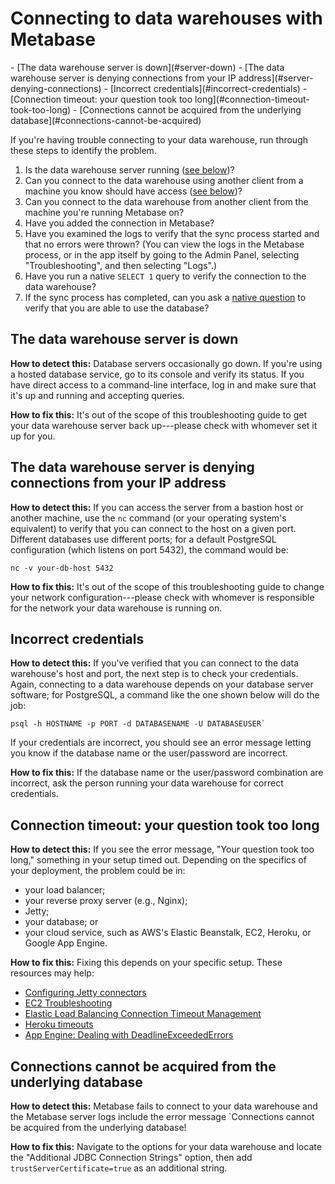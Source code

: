 # Connecting to data warehouses with Metabase

<div class='learn-toc' markdown=1>
- [The data warehouse server is down](#server-down)
- [The data warehouse server is denying connections from your IP address](#server-denying-connections)
- [Incorrect credentials](#incorrect-credentials)
- [Connection timeout: your question took too long](#connection-timeout-took-too-long)
- [Connections cannot be acquired from the underlying database](#connections-cannot-be-acquired)
</div>

If you're having trouble connecting to your data warehouse, run through these steps to identify the problem.

1. Is the data warehouse server running ([see below](#the-data-warehouse-server-is-down))?
2. Can you connect to the data warehouse using another client from a machine you know should have access ([see below](#the-data-warehouse-server-is-denying-connections-from-your-ip-address))?
3. Can you connect to the data warehouse from another client from the machine you're running Metabase on?
4. Have you added the connection in Metabase?
5. Have you examined the logs to verify that the sync process started and that no errors were thrown? (You can view the logs in the Metabase process, or in the app itself by going to the Admin Panel, selecting "Troubleshooting", and then selecting "Logs".)
6. Have you run a native `SELECT 1` query to verify the connection to the data warehouse?
7. If the sync process has completed, can you ask a [native question][native-question] to verify that you are able to use the database?

<h2 id="server-down">The data warehouse server is down</h2>

**How to detect this:** Database servers occasionally go down. If you're using a hosted database service, go to its console and verify its status. If you have direct access to a command-line interface, log in and make sure that it's up and running and accepting queries.

**How to fix this:** It's out of the scope of this troubleshooting guide to get your data warehouse server back up---please check with whomever set it up for you.

<h2 id="server-denying-connections">The data warehouse server is denying connections from your IP address</h2>

**How to detect this:** If you can access the server from a bastion host or another machine, use the `nc` command (or your operating system's equivalent) to verify that you can connect to the host on a given port. Different databases use different ports; for a default PostgreSQL configuration (which listens on port 5432), the command would be:

```
nc -v your-db-host 5432
```

**How to fix this:** It's out of the scope of this troubleshooting guide to change your network configuration---please check with whomever is responsible for the network your data warehouse is running on.

<h2 id="incorrect-credentials">Incorrect credentials</h2>

**How to detect this:** If you've verified that you can connect to the data warehouse's host and port, the next step is to check your credentials. Again, connecting to a data warehouse depends on your database server software; for PostgreSQL, a command like the one shown below will do the job:

```
psql -h HOSTNAME -p PORT -d DATABASENAME -U DATABASEUSER`
```

If your credentials are incorrect, you should see an error message letting you know if the database name or the user/password are incorrect.

**How to fix this:** If the database name or the user/password combination are incorrect, ask the person running your data warehouse for correct credentials.

<h2 id="connection-timeout-took-too-long">Connection timeout: your question took too long</h2>

**How to detect this:** If you see the error message, "Your question took too long," something in your setup timed out. Depending on the specifics of your deployment, the problem could be in:

- your load balancer;
- your reverse proxy server (e.g., Nginx);
- Jetty;
- your database; or
- your cloud service, such as AWS's Elastic Beanstalk, EC2, Heroku, or Google App Engine.

**How to fix this:** Fixing this depends on your specific setup. These resources may help:

- [Configuring Jetty connectors][configuring-jetty]
- [EC2 Troubleshooting][ec2-troubleshooting]
- [Elastic Load Balancing Connection Timeout Management][elb-timeout]
- [Heroku timeouts][heroku-timeout]
- [App Engine: Dealing with DeadlineExceededErrors][app-engine-timeout]

<h2 id="connections-cannot-be-acquired">Connections cannot be acquired from the underlying database</h2>

**How to detect this:** Metabase fails to connect to your data warehouse and the Metabase server logs include the error message `Connections cannot be acquired from the underlying database!

**How to fix this:** Navigate to the options for your data warehouse and locate the "Additional JDBC Connection Strings" option, then add `trustServerCertificate=true` as an additional string.

[app-engine-timeout]: https://cloud.google.com/appengine/articles/deadlineexceedederrors
[configuring-jetty]: https://www.eclipse.org/jetty/documentation/current/configuring-connectors.html
[ec2-troubleshooting]: https://docs.aws.amazon.com/AWSEC2/latest/UserGuide/TroubleshootingInstancesConnecting.html
[elb-timeout]: https://aws.amazon.com/blogs/aws/elb-idle-timeout-control/
[heroku-timeout]: https://devcenter.heroku.com/articles/request-timeout
[native-question]: ../users-guide/writing-sql.html
